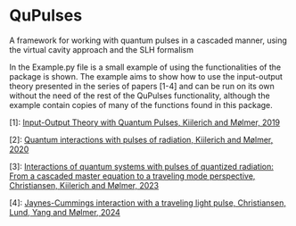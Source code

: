# QuPulses
A framework for working with quantum pulses in a cascaded manner, using the virtual cavity approach and the SLH formalism

In the Example.py file is a small example of using the functionalities of the package is shown. The 
example aims to show how to use the input-output theory presented in the series of papers [1-4]
and can be run on its own without the need of the rest of the QuPulses functionality, although the
example contain copies of many of the functions found in this package.

[1]: [Input-Output Theory with Quantum Pulses, Kiilerich and Mølmer, 2019](https://journals.aps.org/prl/abstract/10.1103/PhysRevLett.123.123604)

[2]: [Quantum interactions with pulses of radiation, Kiilerich and Mølmer, 2020](https://journals.aps.org/pra/abstract/10.1103/PhysRevA.102.023717)

[3]: [Interactions of quantum systems with pulses of quantized radiation: From a cascaded master equation to a traveling mode perspective, Christiansen, Kiilerich and Mølmer, 2023](https://journals.aps.org/pra/abstract/10.1103/PhysRevA.107.013706)

[4]: [Jaynes-Cummings interaction with a traveling light pulse, Christiansen, Lund, Yang and Mølmer, 2024](https://opg.optica.org/josab/abstract.cfm?uri=josab-41-8-C140)
